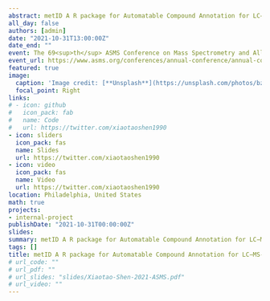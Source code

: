 ```yaml
---
abstract: metID A R package for Automatable Compound Annotation for LC−MS-based Data
all_day: false
authors: [admin]
date: "2021-10-31T13:00:00Z"
date_end: ""
event: The 69<sup>th</sup> ASMS Conference on Mass Spectrometry and Allied Topics
event_url: https://www.asms.org/conferences/annual-conference/annual-conference-homepage
featured: true
image:
  caption: 'Image credit: [**Unsplash**](https://unsplash.com/photos/bzdhc5b3Bxs)'
  focal_point: Right
links:
# - icon: github
#   icon_pack: fab
#   name: Code
#   url: https://twitter.com/xiaotaoshen1990
- icon: sliders
  icon_pack: fas
  name: Slides
  url: https://twitter.com/xiaotaoshen1990
- icon: video
  icon_pack: fas
  name: Video
  url: https://twitter.com/xiaotaoshen1990
location: Philadelphia, United States
math: true
projects:
- internal-project
publishDate: "2021-10-31T00:00:00Z"
slides: 
summary: metID A R package for Automatable Compound Annotation for LC−MS-based Data
tags: []
title: metID A R package for Automatable Compound Annotation for LC−MS-based Data
# url_code: ""
# url_pdf: ""
# url_slides: "slides/Xiaotao-Shen-2021-ASMS.pdf"
# url_video: ""
---
```

